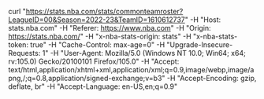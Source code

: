 curl "https://stats.nba.com/stats/commonteamroster?LeagueID=00&Season=2022-23&TeamID=1610612737" -H "Host: stats.nba.com" -H "Referer: https://www.nba.com" -H "Origin: https://stats.nba.com/" -H "x-nba-stats-origin: stats" -H "x-nba-stats-token: true" -H "Cache-Control: max-age=0" -H "Upgrade-Insecure-Requests: 1" -H "User-Agent: Mozilla/5.0 (Windows NT 10.0; Win64; x64; rv:105.0) Gecko/20100101 Firefox/105.0" -H "Accept: text/html,application/xhtml+xml,application/xml;q=0.9,image/webp,image/apng,/;q=0.8,application/signed-exchange;v=b3" -H "Accept-Encoding: gzip, deflate, br" -H "Accept-Language: en-US,en;q=0.9"